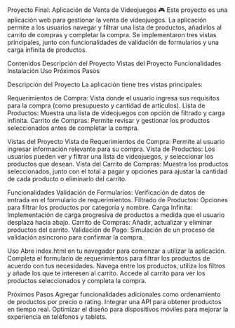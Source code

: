 Proyecto Final: Aplicación de Venta de Videojuegos 🎮
Este proyecto es una aplicación web para gestionar la venta de videojuegos. La aplicación permite a los usuarios navegar y filtrar una lista de productos, añadirlos al carrito de compras y completar la compra. Se implementaron tres vistas principales, junto con funcionalidades de validación de formularios y una carga infinita de productos.

Contenidos
Descripción del Proyecto
Vistas del Proyecto
Funcionalidades
Instalación
Uso
Próximos Pasos

Descripción del Proyecto
La aplicación tiene tres vistas principales:

Requerimientos de Compra: Vista donde el usuario ingresa sus requisitos para la compra (como presupuesto y cantidad de artículos).
Lista de Productos: Muestra una lista de videojuegos con opción de filtrado y carga infinita.
Carrito de Compras: Permite revisar y gestionar los productos seleccionados antes de completar la compra.

Vistas del Proyecto
Vista de Requerimientos de Compra: Permite al usuario ingresar información relevante para su compra.
Vista de Productos: Los usuarios pueden ver y filtrar una lista de videojuegos, y seleccionar los productos que desean.
Vista del Carrito de Compras: Muestra los productos seleccionados, junto con el total a pagar y opciones para ajustar la cantidad de cada producto o eliminarlo del carrito.

Funcionalidades
Validación de Formularios: Verificación de datos de entrada en el formulario de requerimientos.
Filtrado de Productos: Opciones para filtrar los productos por categoría y nombre.
Carga Infinita: Implementación de carga progresiva de productos a medida que el usuario desplaza hacia abajo.
Carrito de Compras: Añadir, actualizar y eliminar productos del carrito.
Validación de Pago: Simulación de un proceso de validación asíncrono para confirmar la compra.

Uso
Abre index.html en tu navegador para comenzar a utilizar la aplicación.
Completa el formulario de requerimientos para filtrar los productos de acuerdo con tus necesidades.
Navega entre los productos, utiliza los filtros y añade los que te interesen al carrito.
Accede al carrito para ver los productos seleccionados y completa la compra.

Próximos Pasos
Agregar funcionalidades adicionales como ordenamiento de productos por precio o rating.
Integrar una API para obtener productos en tiempo real.
Optimizar el diseño para dispositivos móviles para mejorar la experiencia en teléfonos y tablets.
